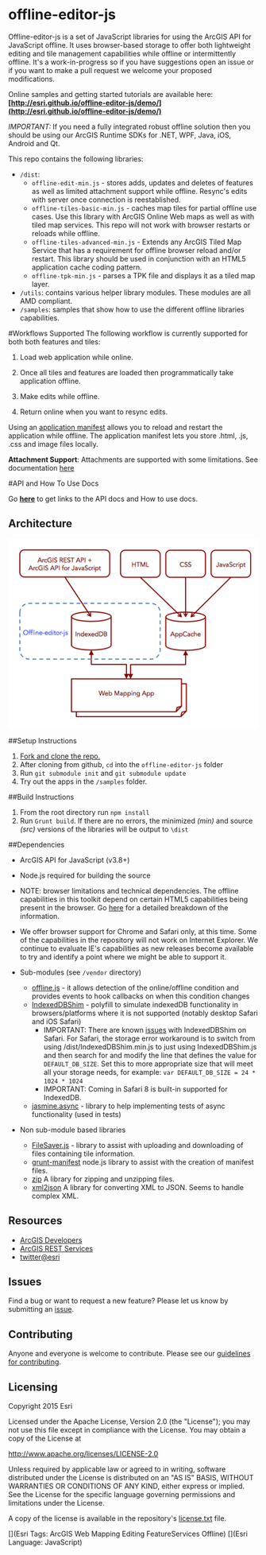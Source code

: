 offline-editor-js
=================

Offline-editor-js is a set of JavaScript libraries for using the ArcGIS API for JavaScript offline. It uses browser-based storage to offer both lightweight editing and tile management capabilities while offline or intermittently offline. It's a work-in-progress so if you have suggestions open an issue or if you want to make a pull request we welcome your proposed modifications. 

Online samples and getting started tutorials are available here: **[http://esri.github.io/offline-editor-js/demo/](http://esri.github.io/offline-editor-js/demo/)**

*IMPORTANT:* If you need a fully integrated robust offline solution then you should be using our ArcGIS Runtime SDKs for .NET, WPF, Java, iOS, Android and Qt.

This repo contains the following libraries:

- `/dist`: 
   * `offline-edit-min.js` - stores adds, updates and deletes of features as well as limited attachment support while offline. Resync's edits with server once connection is reestablished.
   * `offline-tiles-basic-min.js` - caches map tiles for partial offline use cases. Use this library with ArcGIS Online Web maps as well as with tiled map services. This repo will not work with browser restarts or reloads while offline. 
   * `offline-tiles-advanced-min.js` - Extends any ArcGIS Tiled Map Service that has a requirement for offline browser reload and/or restart. This library should be used in conjunction with an HTML5 application cache coding pattern.
   * `offline-tpk-min.js` - parses a TPK file and displays it as a tiled map layer.
- `/utils`: contains various helper library modules. These modules are all AMD compliant.
- `/samples`: samples that show how to use the different offline libraries capabilities.

#Workflows Supported
The following workflow is currently supported for both both features and tiles:

1) Load web application while online.
 
2) Once all tiles and features are loaded then programmatically take application offline. 

3) Make edits while offline.

4) Return online when you want to resync edits.

Using an [application manifest](https://developer.mozilla.org/en-US/docs/HTML/Using_the_application_cache) allows you to reload and restart the application while offline. The application manifest lets you store .html, .js, .css and image files locally.

__Attachment Support__: Attachments are supported with some limitations. See documentation [here](./doc/attachments.md)


#API and How To Use Docs

Go __[here](demo/api-doc.html)__ to get links to the API docs and How to use docs.

## Architecture

![Architecture](demo/images/offline_arch.png)

##Setup Instructions

1. [Fork and clone the repo.](https://help.github.com/articles/fork-a-repo)
2. After cloning from github, `cd` into the `offline-editor-js` folder
3. Run `git submodule init` and `git submodule update`
4. Try out the apps in the `/samples` folder.

##Build Instructions

1. From the root directory run `npm install`
2. Run `Grunt build`. If there are no errors, the minimized _(min)_ and source _(src)_ versions of the libraries will be output to `\dist`

##Dependencies

* ArcGIS API for JavaScript (v3.8+)
* Node.js required for building the source
* NOTE: browser limitations and technical dependencies. The offline capabilities in this toolkit depend on certain HTML5 capabilities being present in the browser. Go [here](doc/dependencies.md) for a detailed breakdown of the information.
* We offer browser support for Chrome and Safari only, at this time. Some of the capabilities in the repository will not work on Internet Explorer. We continue to evaluate IE's capabilities as new releases become available to try and identify a point where we might be able to support it.  	

* Sub-modules (see `/vendor` directory)

   * [offline.js](https://github.com/hubspot/offline) - it allows detection of the online/offline condition and provides events to hook callbacks on when this condition changes
   * [IndexedDBShim](https://github.com/axemclion/IndexedDBShim) - polyfill to simulate indexedDB functionality in browsers/platforms where it is not supported (notably desktop Safari and iOS Safari)
   		- IMPORTANT: There are known [issues](https://github.com/axemclion/IndexedDBShim/issues/115) with IndexedDBShim on Safari. For Safari, the storage error workaround is to switch from using /dist/IndexedDBShim.min.js to just using IndexedDBShim.js and then search for and modify the line that defines the value for `DEFAULT_DB_SIZE`. Set this to more appropriate size that will meet all your storage needs, for example: ```var DEFAULT_DB_SIZE = 24 * 1024 * 1024```
   		- IMPORTANT: Coming in Safari 8 is built-in supported for IndexedDB. 
   * [jasmine.async](https://github.com/derickbailey/jasmine.async.git) - library to help implementing tests of async functionality (used in tests)

* Non sub-module based libraries
	* [FileSaver.js](https://github.com/Esri/offline-editor-js/blob/master/lib/tiles/README.md) - library to assist with uploading and downloading of files containing tile information.
	* [grunt-manifest](https://github.com/gunta/grunt-manifest) node.js library to assist with the creation of manifest files.
	* [zip](http://gildas-lormeau.github.io/zip.js/) A library for zipping and unzipping files. 
	* [xml2json](https://code.google.com/p/x2js/) A library for converting XML to JSON. Seems to handle complex XML. 

## Resources

* [ArcGIS Developers](http://developers.arcgis.com)
* [ArcGIS REST Services](http://resources.arcgis.com/en/help/arcgis-rest-api/)
* [twitter@esri](http://twitter.com/esri)

## Issues

Find a bug or want to request a new feature?  Please let us know by submitting an [issue](https://github.com/Esri/offline-editor-js/issues?state=open).

## Contributing

Anyone and everyone is welcome to contribute. Please see our [guidelines for contributing](https://github.com/esri/contributing).


## Licensing
Copyright 2015 Esri

Licensed under the Apache License, Version 2.0 (the "License");
you may not use this file except in compliance with the License.
You may obtain a copy of the License at

   http://www.apache.org/licenses/LICENSE-2.0

Unless required by applicable law or agreed to in writing, software
distributed under the License is distributed on an "AS IS" BASIS,
WITHOUT WARRANTIES OR CONDITIONS OF ANY KIND, either express or implied.
See the License for the specific language governing permissions and
limitations under the License.

A copy of the license is available in the repository's [license.txt]( license.txt) file.

[](Esri Tags: ArcGIS Web Mapping Editing FeatureServices Offline)
[](Esri Language: JavaScript)


